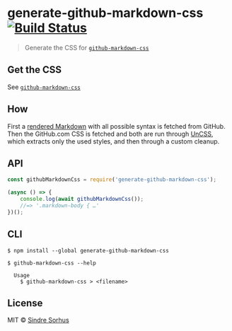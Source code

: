 # generate-github-markdown-css [![Build Status](https://travis-ci.org/sindresorhus/generate-github-markdown-css.svg?branch=master)](https://travis-ci.org/sindresorhus/generate-github-markdown-css)

> Generate the CSS for [`github-markdown-css`](https://github.com/sindresorhus/github-markdown-css)


## Get the CSS

See [`github-markdown-css`](https://github.com/sindresorhus/github-markdown-css)


## How

First a [rendered Markdown](fixture.md) with all possible syntax is fetched from GitHub. Then the GitHub.com CSS is fetched and both are run through [UnCSS](https://github.com/giakki/uncss), which extracts only the used styles, and then through a custom cleanup.


## API

```js
const githubMarkdownCss = require('generate-github-markdown-css');

(async () => {
	console.log(await githubMarkdownCss());
	//=> '.markdown-body { …'
})();
```


## CLI

```
$ npm install --global generate-github-markdown-css
```

```
$ github-markdown-css --help

  Usage
    $ github-markdown-css > <filename>
```


## License

MIT © [Sindre Sorhus](https://sindresorhus.com)
